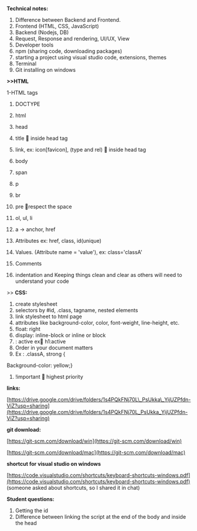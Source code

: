 **Technical notes:**

1. Difference between Backend and Frontend.
2. Frontend (HTML, CSS, JavaScript)
3. Backend (Nodejs, DB)
4. Request, Response and rendering, UI/UX, View
5. Developer tools
6. npm (sharing code, downloading packages)
7. starting a project using visual studio code, extensions, themes
8. Terminal
9. Git installing on windows

**\>\>HTML**

1-HTML tags

  1. DOCTYPE
  2. html
  3. head
  4. title  inside head tag
  5. link, ex: icon[favicon], (type and rel)  inside head tag
  6. body
  7. span
  8. p
  9. br
  10. pre respect the space
  11. ol, ul, li
  12. a -\> anchor, href

1. Attributes ex: href, class, id(unique)
2. Values. (Attribute name = 'value'), ex: class='classA'
3. Comments
4. indentation and Keeping things clean and clear as others will need to understand your code

\>\> **CSS:**

1. create stylesheet
2. selectors by #id, .class, tagname, nested elements
3. link stylesheet to html page
4. attributes like background-color, color, font-weight, line-height, etc.
5. float: right
6. display: inline-block or inline or block
7. : active ex h1:active
8. Order in your document matters
  1. Ex : .classA, strong {

Background-color: yellow;}

  1. !important  highest priority

**links:**

[https://drive.google.com/drive/folders/1s4PQkFNj70L\_PsUkka\_YijUZPfdn-ViZ?usp=sharing](https://drive.google.com/drive/folders/1s4PQkFNj70L_PsUkka_YijUZPfdn-ViZ?usp=sharing)

**git download:**

[https://git-scm.com/download/win](https://git-scm.com/download/win)

[https://git-scm.com/download/mac](https://git-scm.com/download/mac)

**shortcut for visual studio on windows**

[https://code.visualstudio.com/shortcuts/keyboard-shortcuts-windows.pdf](https://code.visualstudio.com/shortcuts/keyboard-shortcuts-windows.pdf) (someone asked about shortcuts, so I shared it in chat)

**Student questions:**

1. Getting the id
2. Difference between linking the script at the end of the body and inside the head